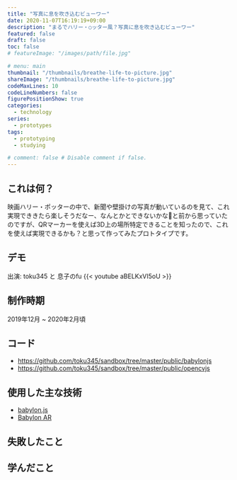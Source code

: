 ```yaml
---
title: "写真に息を吹き込むビューワー"
date: 2020-11-07T16:19:19+09:00
description: "まるでハリー・○ッター風？写真に息を吹き込むビューワー"
featured: false
draft: false
toc: false
# featureImage: "/images/path/file.jpg"

# menu: main
thumbnail: "/thumbnails/breathe-life-to-picture.jpg"
shareImage: "/thumbnails/breathe-life-to-picture.jpg"
codeMaxLines: 10
codeLineNumbers: false
figurePositionShow: true
categories:
  - technology
series:
  - prototypes
tags:
  - prototyping
  - studying

# comment: false # Disable comment if false.
---
```


## これは何？

映画ハリー・ポッターの中で、新聞や壁掛けの写真が動いているのを見て、これ実現でききたら楽しそうだなー、なんとかとできないかな🤔と前から思っていたのですが、QRマーカーを使えば3D上の場所特定できることを知ったので、これを使えば実現できるかも？と思って作ってみたプロトタイプです。

## デモ

出演: toku345 と 息子のfu
{{< youtube aBELKxVI5oU >}}


## 制作時期

2019年12月 ~ 2020年2月頃


## コード

- https://github.com/toku345/sandbox/tree/master/public/babylonjs
- https://github.com/toku345/sandbox/tree/master/public/opencvjs

## 使用した主な技術

- [babylon.js](https://www.babylonjs.com/)
- [Babylon AR](https://github.com/BabylonJS/BabylonAR)

## 失敗したこと

## 学んだこと
